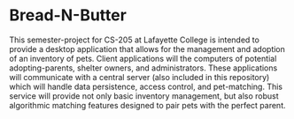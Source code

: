 # Bread-N-Butter

This semester-project for CS-205 at Lafayette College is intended to provide a desktop application that allows for the management and adoption of an inventory of pets.
Client applications will the computers of potential adopting-parents, shelter owners, and administrators.
These applications will communicate with a central server (also included in this repository) which will handle data persistence, access control, and pet-matching.
This service will provide not only basic inventory management, but also robust algorithmic matching features designed to pair pets with the perfect parent.

